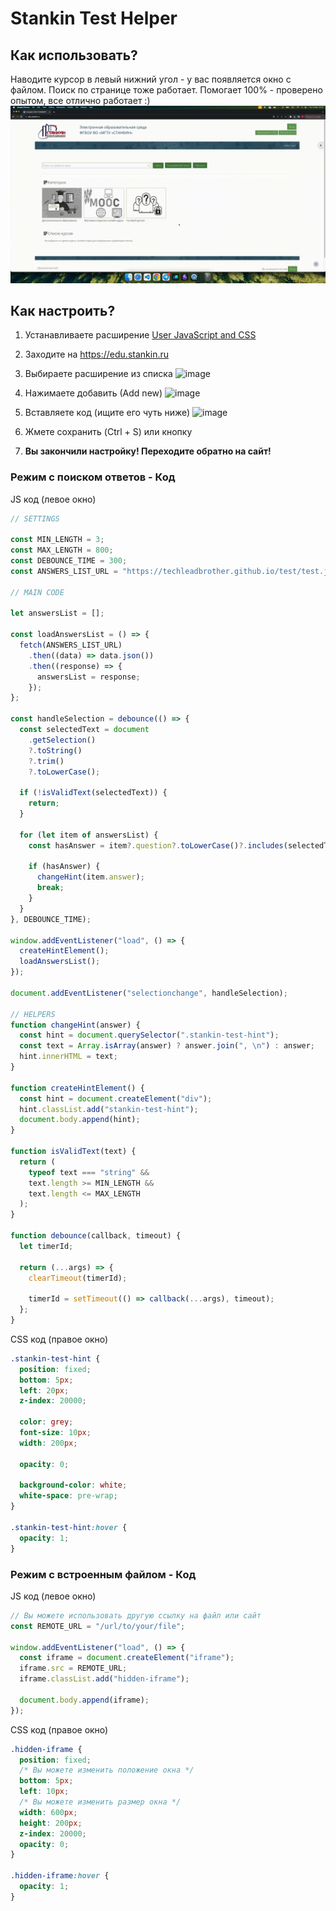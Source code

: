 # Stankin Test Helper

## Как использовать?

Наводите курсор в левый нижний угол - у вас появляется окно с файлом. Поиск по странице тоже работает. Помогает 100% - проверено опытом, все отлично работает :)
![image](./assets/demo.gif)

## Как настроить?

1. Устанавливаете расширение [User JavaScript and CSS](https://chromewebstore.google.com/detail/user-javascript-and-css/nbhcbdghjpllgmfilhnhkllmkecfmpld)

2. Заходите на https://edu.stankin.ru

3. Выбираете расширение из списка
   ![image](./assets/manual-1.png)

4. Нажимаете добавить (Аdd new)
   ![image](./assets/manual-2.png)

5. Вставляете код (ищите его чуть ниже)
   ![image](./assets/manual-3.png)

6. Жмете сохранить (Ctrl + S) или кнопку

7. **Вы закончили настройку! Переходите обратно на сайт!**

### Режим с поиском ответов - Код

JS код (левое окно)

```js
// SETTINGS

const MIN_LENGTH = 3;
const MAX_LENGTH = 800;
const DEBOUNCE_TIME = 300;
const ANSWERS_LIST_URL = "https://techleadbrother.github.io/test/test.json";

// MAIN CODE

let answersList = [];

const loadAnswersList = () => {
  fetch(ANSWERS_LIST_URL)
    .then((data) => data.json())
    .then((response) => {
      answersList = response;
    });
};

const handleSelection = debounce(() => {
  const selectedText = document
    .getSelection()
    ?.toString()
    ?.trim()
    ?.toLowerCase();

  if (!isValidText(selectedText)) {
    return;
  }

  for (let item of answersList) {
    const hasAnswer = item?.question?.toLowerCase()?.includes(selectedText);

    if (hasAnswer) {
      changeHint(item.answer);
      break;
    }
  }
}, DEBOUNCE_TIME);

window.addEventListener("load", () => {
  createHintElement();
  loadAnswersList();
});

document.addEventListener("selectionchange", handleSelection);

// HELPERS
function changeHint(answer) {
  const hint = document.querySelector(".stankin-test-hint");
  const text = Array.isArray(answer) ? answer.join(", \n") : answer;
  hint.innerHTML = text;
}

function createHintElement() {
  const hint = document.createElement("div");
  hint.classList.add("stankin-test-hint");
  document.body.append(hint);
}

function isValidText(text) {
  return (
    typeof text === "string" &&
    text.length >= MIN_LENGTH &&
    text.length <= MAX_LENGTH
  );
}

function debounce(callback, timeout) {
  let timerId;

  return (...args) => {
    clearTimeout(timerId);

    timerId = setTimeout(() => callback(...args), timeout);
  };
}
```

CSS код (правое окно)

```css
.stankin-test-hint {
  position: fixed;
  bottom: 5px;
  left: 20px;
  z-index: 20000;

  color: grey;
  font-size: 10px;
  width: 200px;

  opacity: 0;

  background-color: white;
  white-space: pre-wrap;
}

.stankin-test-hint:hover {
  opacity: 1;
}
```

### Режим с встроенным файлом - Код

JS код (левое окно)

```js
// Вы можете использовать другую ссылку на файл или сайт
const REMOTE_URL = "/url/to/your/file";

window.addEventListener("load", () => {
  const iframe = document.createElement("iframe");
  iframe.src = REMOTE_URL;
  iframe.classList.add("hidden-iframe");

  document.body.append(iframe);
});
```

CSS код (правое окно)

```css
.hidden-iframe {
  position: fixed;
  /* Вы можете изменить положение окна */
  bottom: 5px;
  left: 10px;
  /* Вы можете изменить размер окна */
  width: 600px;
  height: 200px;
  z-index: 20000;
  opacity: 0;
}

.hidden-iframe:hover {
  opacity: 1;
}
```
